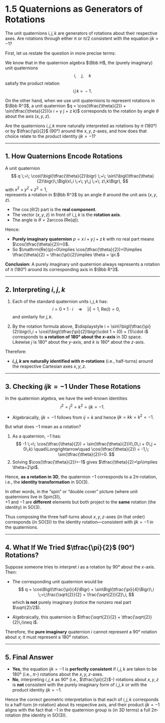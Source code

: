 # 1.5 Quaternions as Generators of Rotations

The unit quaternions $i, j, k$ are generators of rotations about their respective axes. Are rotations through either π or π/2 consistent with the equation $ijk = −1$?

First, let us restate the question in more precise terms:

We know that in the quaternion algebra $\Bbb H$, the (purely imaginary) unit quaternions 
$$
i,\quad j,\quad k
$$
satisfy the product relation
$$
i\,j\,k \;=\;-1.
$$

On the other hand, when we use unit quaternions to represent rotations in $\Bbb R^3$, 
a unit quaternion $q = \cos(\tfrac{\theta}{2}) + \sin(\tfrac{\theta}{2})(x i + y j + z k)$ 
corresponds to the rotation by angle $\theta$ about the axis $(x,y,z)$.  

Are the quaternions $i,j,k$ more naturally interpreted as rotations by $\pi$ (180°) 
or by $\tfrac{\pi}{2}$ (90°) around the $x,y,z$-axes, and how does that choice relate 
to the product identity $i j k = -1$?

---
## 1. How Quaternions Encode Rotations

A unit quaternion
$$
q \;=\; \cos\!\bigl(\tfrac{\theta}{2}\bigr) \;+\; \sin\!\bigl(\tfrac{\theta}{2}\bigr)\,\Bigl(x\,i \;+\; y\,j \;+\; z\,k\Bigr),
$$
with $x^2 + y^2 + z^2 = 1$,  
represents a rotation in $\Bbb R^3$ by an angle $\theta$ around the unit axis $(x,y,z)$.  

- The $\cos(\theta/2)$ part is the **real component**.  
- The vector $(x,y,z)$ in front of $i,j,k$ is the **rotation axis**.  
- The angle is $\theta = 2\arccos\bigl(\mathrm{Re}(q)\bigr)$.

Hence:

- **Purely imaginary quaternion** $p = x\,i + y\,j + z\,k$ with no real part means $\cos(\tfrac{\theta}{2})=0$.  
- So $\mathrm{Re}(p)=0\implies \cos(\tfrac{\theta}{2})=0\implies \tfrac{\theta}{2} = \tfrac{\pi}{2}\implies \theta = \pi.$

**Conclusion:** A purely imaginary unit quaternion always represents a rotation of $\pi$ (180°) around its corresponding axis in $\Bbb R^3$.  

---
## 2. Interpreting $i, j, k$

1. Each of the standard quaternion units $i, j, k$ has:
   $$
   i = 0 + 1\cdot i \quad\Longrightarrow\quad |i|=1,\;\mathrm{Re}(i)=0,
   $$
   and similarly for $j, k$.

2. By the rotation formula above, 
   $\displaystyle i = \sin\!\bigl(\tfrac{\pi}{2}\bigr)\,i + \cos\!\bigl(\tfrac{\pi}{2}\bigr)\cdot 1 = (0) + (1)\cdot i$
   corresponds to **a rotation of 180° about the $x$-axis** in 3D space.  
   Likewise $j$ is 180° about the $y$-axis, and $k$ is 180° about the $z$-axis.

Therefore:

- **$i, j, k$ are naturally identified with $\pi$-rotations** (i.e., half-turns) around the respective Cartesian axes $x,y,z$.  

---
## 3. Checking $i j k = -1$ Under These Rotations

In the quaternion algebra, we have the well-known identities
$$
i^2 = j^2 = k^2 = ijk = -1.
$$

- Algebraically, $i j k = -1$ follows from $i j = k$ and hence $i j k = k k = k^2 = -1$.  

But what does $-1$ mean as a rotation?

1. As a quaternion, $-1$ has:
   $$
   -1 \;=\; \cos(\tfrac{\theta}{2}) + \sin(\tfrac{\theta}{2})(\,0\,i + 0\,j + 0\,k)
   \quad\Longrightarrow\quad 
   \cos(\tfrac{\theta}{2}) = -1,\; \sin(\tfrac{\theta}{2})=0.
   $$
2. Solving $\cos(\tfrac{\theta}{2})=-1$ gives $\tfrac{\theta}{2}=\pi\implies \theta=2\pi$.  

Hence, **as a rotation in 3D**, the quaternion $-1$ corresponds to a $2\pi$-rotation, i.e., the **identity transformation** in $\mathrm{SO}(3)$.  

In other words, in the “spin” or “double cover” picture (where unit quaternions live in $\mathrm{Spin}(3)$),  
$+1$ and $-1$ are **different** elements but both project to the **same** rotation (the identity) in $\mathrm{SO}(3)$.

Thus composing the three half-turns about $x,y,z$-axes (in that order) corresponds (in $\mathrm{SO}(3)$) to the identity rotation—consistent with $i j k = -1$ in the quaternions.

---
## 4. What If We Tried $\tfrac{\pi}{2}$ (90°) Rotations?

Suppose someone tries to interpret $i$ as a rotation by 90° about the $x$-axis.  Then:

- The corresponding unit quaternion would be
  $$
  q = \cos\Bigl(\tfrac{\pi}{4}\Bigr) + \sin\Bigl(\tfrac{\pi}{4}\Bigr)\,i 
      \;=\;\frac{\sqrt{2}}{2} + \frac{\sqrt{2}}{2}\,i,
  $$
  which **is not** purely imaginary (notice the nonzero real part $\sqrt{2}/2$).  

- Algebraically, this quaternion is $\tfrac{\sqrt{2}}{2} + \tfrac{\sqrt{2}}{2}\,i\neq i$.  

Therefore, the **pure imaginary** quaternion $i$ cannot represent a 90° rotation about $x$; it must represent a 180° rotation.

---
## 5. Final Answer

- **Yes**, the equation $i j k = -1$ is **perfectly consistent** if $i, j, k$ are taken to be 180° (i.e., $\pi$-) rotations about the $x,y,z$-axes.  
- **No**, interpreting $i, j, k$ as 90° (i.e., $\tfrac{\pi}{2}$-) rotations about $x,y,z$ is **not** consistent with the purely imaginary form of $i,j,k$ or with the product identity $i j k = -1$.

Hence the correct geometric interpretation is that each of $i, j, k$ corresponds to a half-turn ($\pi$-rotation) about its respective axis, and their product $i j k = -1$ aligns with the fact that $-1$ in the quaternion group is (in 3D terms) a full $2\pi$-rotation (the identity in $\mathrm{SO}(3)$).
